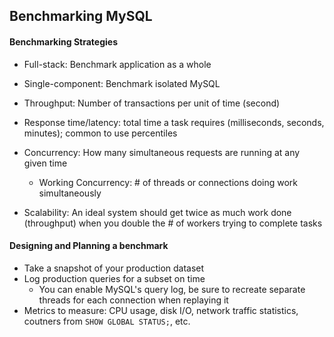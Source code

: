 ## Benchmarking MySQL

#### Benchmarking Strategies

* Full-stack: Benchmark application as a whole
* Single-component: Benchmark isolated MySQL

* Throughput: Number of transactions per unit of time (second)
* Response time/latency: total time a task requires (milliseconds, seconds, minutes); common to use percentiles
* Concurrency: How many simultaneous requests are running at any given time
  * Working Concurrency: # of threads or connections doing work simultaneously
* Scalability: An ideal system should get twice as much work done (throughput) when you double the # of workers trying to complete tasks

#### Designing and Planning a benchmark

* Take a snapshot of your production dataset
* Log production queries for a subset on time
  * You can enable MySQL's query log, be sure to recreate separate threads for each connection when replaying it
* Metrics to measure: CPU usage, disk I/O, network traffic statistics, coutners from `SHOW GLOBAL STATUS;`, etc.

